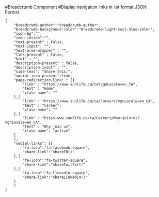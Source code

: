 #Breadcrumb Component
#Display navigation links in list format
JSON Format
```
{
    "breadcrumb-author":"breadcrumb-author",
    "breadcrumb-background-color":"breadcrumb-light-cool-blue-color",
    "icon-bg":"",
    "icon-inside":"",
    "text-present" : false,
    "text-input": "",
    "text-area-wrapper" : "",
    "link-present" : false,
    "href" : "",
    "description-present" : false,
    "description-input" : "",
    "side-text": "Share this:",
    "social-icon-present":true, 
    "page-redirection-link" : [{
        "link" : "https://www.sunlife.ca/ca?vgnLocale=en_CA",
        "text" : "Home",
        "class-name": ""
    },{
        "link" : "https://www.sunlife.ca/ca/Careers?vgnLocale=en_CA",
        "text" : "Career",
        "class-name": ""
    },{
        "link" : "https:www.sunlife.ca/ca/Careers/Why+join+us?vgnLocale=en_CA",
        "text" : "Why join us",
        "class-name": "active"
    }
    ],
    "social-links": [{
        "fa-icon":"fa-facebook-square",
        "share-link":"shareFB()"
    },{
        "fa-icon":"fa-twitter-square",
        "share-link":"shareTwitter()"
    },{
        "fa-icon":"fa-linkedin-square",
        "share-link":"shareLinkedIn()"
    }
    ]
}
```
<!-- Classes available for "breadcrumb-background-color" are "breadcrumb-light-cool-blue-color","breadcrumb-cool-blue-color" and links colors are changed accordingly -->

<!-- Icons and share-links available for "social-links" are "fa-facebook-square" and "shareFB()" ,"fa-twitter-square" and "shareTwitter()" ,"fa-linkedin-square" and "shareLinkedIn()" respectively -->

<!--Variations available for "social-icon-present" are true and false -->

<!-- For "breadcrumb-athor" available class is "breadcrumb-autor" which is only for authoring. -->